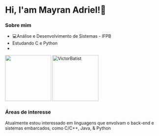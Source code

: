 # Hi, I'am Mayran Adriel!:wave:
### Sobre mim
* :computer:Análise e Desenvolvimento de Sistemas - IFPB
* Estudando C e Python
* <div align="center">
<img height="150cm" src="https://github-readme-stats.vercel.app/api?username=MayranAdriel&show_icons=true&theme=transparent"/>
<img height="150cm" src="https://github-readme-stats.vercel.app/api/top-langs?username=MayranAdriel&show_icons=true&locale=en&layout=compact" alt="VictorBatist"/>
</div>

### Áreas de interesse 
Atualmente estou interessado em linguagens que envolvam o back-end e sistemas embarcados, como C/C++, Java, & Python
